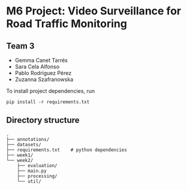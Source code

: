 # M6 Project: Video Surveillance for Road Traffic Monitoring


## Team 3

- Gemma Canet Tarrés
- Sara Cela Alfonso
- Pablo Rodríguez Pérez
- Zuzanna Szafranowska

To install project dependencies, run
```
pip install -r requirements.txt
```

## Directory structure

```
.
├── annotations/              
├── datasets/
├── requirements.txt    # python dependencies
├── week1/
└── week2/
    ├── evaluation/
    ├── main.py
    ├── processing/
    └── util/
```

